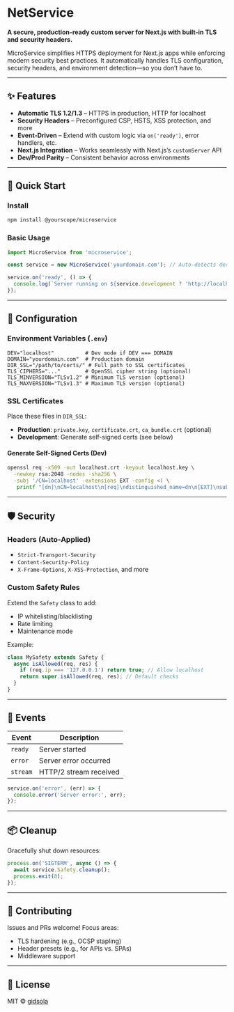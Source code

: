 
# NetService

**A secure, production-ready custom server for Next.js with built-in TLS and security headers.**

MicroService simplifies HTTPS deployment for Next.js apps while enforcing modern security best practices. It automatically handles TLS configuration, security headers, and environment detection—so you don’t have to.

---

## ✨ Features

- **Automatic TLS 1.2/1.3** – HTTPS in production, HTTP for localhost
- **Security Headers** – Preconfigured CSP, HSTS, XSS protection, and more
- **Event-Driven** – Extend with custom logic via `on('ready')`, error handlers, etc.
- **Next.js Integration** – Works seamlessly with Next.js’s `customServer` API
- **Dev/Prod Parity** – Consistent behavior across environments

---

## 🚀 Quick Start

### Install
```bash
npm install @yourscope/microservice
```

### Basic Usage
```javascript
import MicroService from 'microservice';

const service = new MicroService('yourdomain.com'); // Auto-detects dev/prod

service.on('ready', () => {
  console.log(`Server running on ${service.development ? 'http://localhost' : 'https://yourdomain.com'}`);
});
```

---

## 🔧 Configuration

### Environment Variables (`.env`)
```env
DEV="localhost"          # Dev mode if DEV === DOMAIN
DOMAIN="yourdomain.com"  # Production domain
DIR_SSL="/path/to/certs/" # Full path to SSL certificates
TLS_CIPHERS="..."        # OpenSSL cipher string (optional)
TLS_MINVERSION="TLSv1.2" # Minimum TLS version (optional)
TLS_MAXVERSION="TLSv1.3" # Maximum TLS version (optional)
```

### SSL Certificates
Place these files in `DIR_SSL`:
- **Production**: `private.key`, `certificate.crt`, `ca_bundle.crt` (optional)
- **Development**: Generate self-signed certs (see below)

#### Generate Self-Signed Certs (Dev)
```bash
openssl req -x509 -out localhost.crt -keyout localhost.key \
  -newkey rsa:2048 -nodes -sha256 \
  -subj '/CN=localhost' -extensions EXT -config <( \
   printf "[dn]\nCN=localhost\n[req]\ndistinguished_name=dn\n[EXT]\nsubjectAltName=DNS:localhost\nkeyUsage=digitalSignature\nextendedKeyUsage=serverAuth")
```

---

## 🛡 Security

### Headers (Auto-Applied)
- `Strict-Transport-Security`
- `Content-Security-Policy`
- `X-Frame-Options`, `X-XSS-Protection`, and more

### Custom Safety Rules
Extend the `Safety` class to add:
- IP whitelisting/blacklisting
- Rate limiting
- Maintenance mode

Example:
```javascript
class MySafety extends Safety {
  async isAllowed(req, res) {
    if (req.ip === '127.0.0.1') return true; // Allow localhost
    return super.isAllowed(req, res); // Default checks
  }
}
```

---

## 🔌 Events

| Event      | Description                     |
|------------|---------------------------------|
| `ready`    | Server started                  |
| `error`    | Server error occurred           |
| `stream`   | HTTP/2 stream received          |

```javascript
service.on('error', (err) => {
  console.error('Server error:', err);
});
```

---

## 📦 Cleanup

Gracefully shut down resources:
```javascript
process.on('SIGTERM', async () => {
  await service.Safety.cleanup();
  process.exit(0);
});
```

---

## 🤝 Contributing
Issues and PRs welcome! Focus areas:
- TLS hardening (e.g., OCSP stapling)
- Header presets (e.g., for APIs vs. SPAs)
- Middleware support

---

## 📄 License
MIT © [gidsola](https://goodsie.ca)
